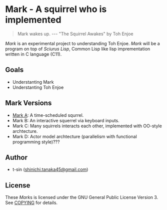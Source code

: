 # Mark - A squirrel who is implemented

> Mark wakes up.
> --- "The Squirrel Awakes" by Toh Enjoe

*Mark* is an experimental project to understanding Toh Enjoe.
*Mark* will be a program on top of *Sciurus Lisp*, Common Lisp like lisp imprementation written in C language (C11).

## Goals

- Understanting Mark
- Understanting Toh Enjoe

## Mark Versions

- [Mark A](MarkA/README.md): A time-scheduled squrrel.
- Mark B: An interactive squerrel via keyboard inputs.
- Mark C: Many squirrels interacts each other, implemented with OO-style archtecture.
- Mark D: Actor model archtecture (parallelism with functional programming style)???

## Author

- t-sin (<shinichi.tanaka45@gmail.com>)

## License

These *Mark*s is licensed under the GNU General Public License Version 3. See [COPYING](COPYING) for details.
